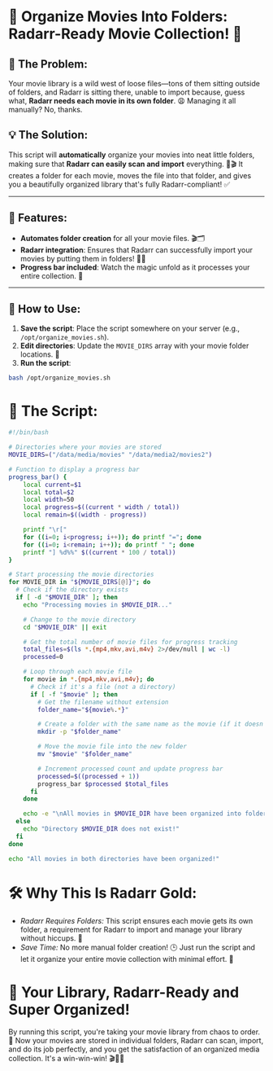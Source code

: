# 📁 Organize Movies Into Folders: Radarr-Ready Movie Collection! 🎉

## 🚨 The Problem:
Your movie library is a wild west of loose files—tons of them sitting outside of folders, and Radarr is sitting there, unable to import because, guess what, **Radarr needs each movie in its own folder**. 😩 Managing it all manually? No, thanks.

## 💡 The Solution:
This script will **automatically** organize your movies into neat little folders, making sure that **Radarr can easily scan and import** everything. 📂🎬 It creates a folder for each movie, moves the file into that folder, and gives you a beautifully organized library that's fully Radarr-compliant! ✅

---

## 🌟 Features:
- **Automates folder creation** for all your movie files. 🎬🗂️
- **Radarr integration**: Ensures that Radarr can successfully import your movies by putting them in folders! 🤖✨
- **Progress bar included**: Watch the magic unfold as it processes your entire collection. 💫

---

## 🚀 How to Use:
1. **Save the script**: Place the script somewhere on your server (e.g., `/opt/organize_movies.sh`).
2. **Edit directories**: Update the `MOVIE_DIRS` array with your movie folder locations. 🎥
3. **Run the script**:


```bash
bash /opt/organize_movies.sh
```

# 📁 The Script:
```bash
#!/bin/bash

# Directories where your movies are stored
MOVIE_DIRS=("/data/media/movies" "/data/media2/movies2")

# Function to display a progress bar
progress_bar() {
    local current=$1
    local total=$2
    local width=50
    local progress=$((current * width / total))
    local remain=$((width - progress))

    printf "\r["
    for ((i=0; i<progress; i++)); do printf "="; done
    for ((i=0; i<remain; i++)); do printf " "; done
    printf "] %d%%" $((current * 100 / total))
}

# Start processing the movie directories
for MOVIE_DIR in "${MOVIE_DIRS[@]}"; do
  # Check if the directory exists
  if [ -d "$MOVIE_DIR" ]; then
    echo "Processing movies in $MOVIE_DIR..."

    # Change to the movie directory
    cd "$MOVIE_DIR" || exit

    # Get the total number of movie files for progress tracking
    total_files=$(ls *.{mp4,mkv,avi,m4v} 2>/dev/null | wc -l)
    processed=0

    # Loop through each movie file
    for movie in *.{mp4,mkv,avi,m4v}; do
      # Check if it's a file (not a directory)
      if [ -f "$movie" ]; then
        # Get the filename without extension
        folder_name="${movie%.*}"

        # Create a folder with the same name as the movie (if it doesn't exist)
        mkdir -p "$folder_name"

        # Move the movie file into the new folder
        mv "$movie" "$folder_name"

        # Increment processed count and update progress bar
        processed=$((processed + 1))
        progress_bar $processed $total_files
      fi
    done

    echo -e "\nAll movies in $MOVIE_DIR have been organized into folders!"
  else
    echo "Directory $MOVIE_DIR does not exist!"
  fi
done

echo "All movies in both directories have been organized!"
```

# 🛠 Why This Is Radarr Gold:
- *Radarr Requires Folders:* This script ensures each movie gets its own folder, a requirement for Radarr to import and manage your library without hiccups. 💼
- *Save Time:* No more manual folder creation! 🕒 Just run the script and let it organize your entire movie collection with minimal effort. 💪

# 🎉 Your Library, Radarr-Ready and Super Organized!
By running this script, you're taking your movie library from chaos to order. 📂 Now your movies are stored in individual folders, Radarr can scan, import, and do its job perfectly, and you get the satisfaction of an organized media collection. It's a win-win-win! 🎬🍿✨

